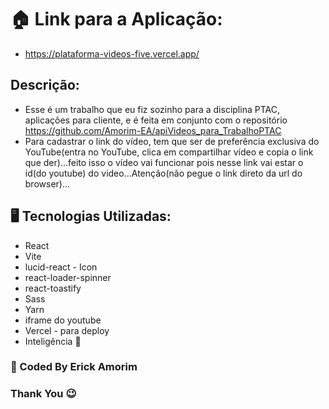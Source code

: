 # 🏠 Link para a Aplicação: 
- https://plataforma-videos-five.vercel.app/

## Descrição:
- Esse é um trabalho que eu fiz sozinho para a disciplina PTAC, aplicações para cliente, e é feita em conjunto com o repositório https://github.com/Amorim-EA/apiVideos_para_TrabalhoPTAC
- Para cadastrar o link do vídeo, tem que ser de preferência exclusiva do YouTube(entra no YouTube, clica em compartilhar vídeo e copia o link que der)...feito isso o vídeo vai funcionar pois nesse link vai estar o id(do youtube) do video...Atenção(não pegue o link direto da url do browser)...
  
## 🖥️ Tecnologias Utilizadas:
- React
- Vite
- lucid-react - Icon
- react-loader-spinner
- react-toastify 
- Sass
- Yarn
- iframe do youtube
- Vercel - para deploy
- Inteligência 🧠

### 🧔 Coded By Erick Amorim
### Thank You 😉
